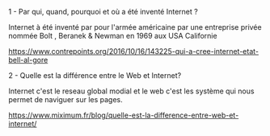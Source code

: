 1 - Par qui, quand, pourquoi et où a été inventé Internet ?

Internet à été inventé par pour l'armée américaine par une entreprise privée nommée Bolt , Beranek & Newman en 1969 aux USA Californie 

https://www.contrepoints.org/2016/10/16/143225-qui-a-cree-internet-etat-bell-al-gore


2 - Quelle est la différence entre le Web et Internet?

Internet c'est le reseau global modial et le web c'est les système qui nous permet de naviguer sur les pages.

https://www.miximum.fr/blog/quelle-est-la-difference-entre-web-et-internet/